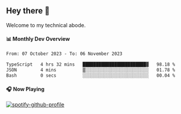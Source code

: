 ## Hey there 👋

Welcome to my technical abode.

#### 📊 Monthly Dev Overview
<!--START_SECTION:waka-->

```txt
From: 07 October 2023 - To: 06 November 2023

TypeScript   4 hrs 32 mins   ████████████████████████▓   98.18 %
JSON         4 mins          ▒░░░░░░░░░░░░░░░░░░░░░░░░   01.78 %
Bash         0 secs          ░░░░░░░░░░░░░░░░░░░░░░░░░   00.04 %
```

<!--END_SECTION:waka-->

#### 🎧 Now Playing

[![spotify-github-profile](https://spotify-github-profile.vercel.app/api/view?uid=james2mid&cover_image=true&theme=natemoo-re)](https://open.spotify.com/user/james2mid?si=2b3baf2b09cb499e)
